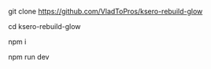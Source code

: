 
git clone https://github.com/VladToPros/ksero-rebuild-glow

cd ksero-rebuild-glow

npm i

npm run dev
